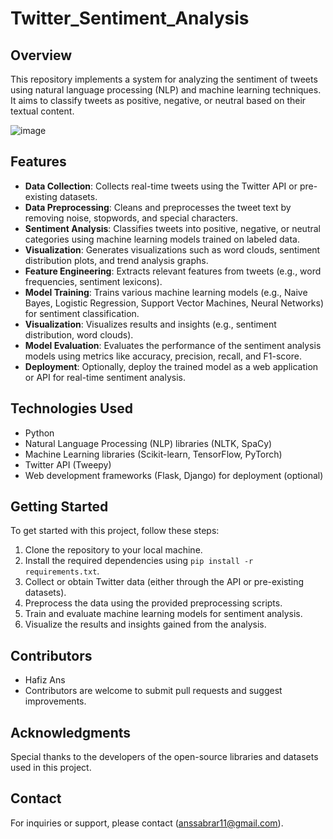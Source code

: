 # Twitter_Sentiment_Analysis

## **Overview**
This repository implements a system for analyzing the sentiment of tweets using natural language processing (NLP) and machine learning techniques.
It aims to classify tweets as positive, negative, or neutral based on their textual content.

![image](https://github.com/Anss19-20Abrar/Twitter_Sentiment_Analysis/assets/88234138/988e23f4-e8e6-40b2-b235-4b1089cf92a8)

## **Features**

- **Data Collection**: Collects real-time tweets using the Twitter API or pre-existing datasets.
- **Data Preprocessing**: Cleans and preprocesses the tweet text by removing noise, stopwords, and special characters.
- **Sentiment Analysis**: Classifies tweets into positive, negative, or neutral categories using machine learning models trained on labeled data.
- **Visualization**: Generates visualizations such as word clouds, sentiment distribution plots, and trend analysis graphs.
- **Feature Engineering**: Extracts relevant features from tweets (e.g., word frequencies, sentiment lexicons).
- **Model Training**: Trains various machine learning models (e.g., Naive Bayes, Logistic Regression, Support Vector Machines, Neural Networks) for sentiment classification.
- **Visualization**: Visualizes results and insights (e.g., sentiment distribution, word clouds).
- **Model Evaluation**: Evaluates the performance of the sentiment analysis models using metrics like accuracy, precision, recall, and F1-score.
- **Deployment**: Optionally, deploy the trained model as a web application or API for real-time sentiment analysis.

## **Technologies Used**

- Python
- Natural Language Processing (NLP) libraries (NLTK, SpaCy)
- Machine Learning libraries (Scikit-learn, TensorFlow, PyTorch)
- Twitter API (Tweepy)
- Web development frameworks (Flask, Django) for deployment (optional)

## **Getting Started**

To get started with this project, follow these steps:

1. Clone the repository to your local machine.
2. Install the required dependencies using `pip install -r requirements.txt`.
3. Collect or obtain Twitter data (either through the API or pre-existing datasets).
4. Preprocess the data using the provided preprocessing scripts.
5. Train and evaluate machine learning models for sentiment analysis.
6. Visualize the results and insights gained from the analysis.

## **Contributors**

- Hafiz Ans
- Contributors are welcome to submit pull requests and suggest improvements.

## **Acknowledgments**

Special thanks to the developers of the open-source libraries and datasets used in this project.

## **Contact**

For inquiries or support, please contact (anssabrar11@gmail.com).
